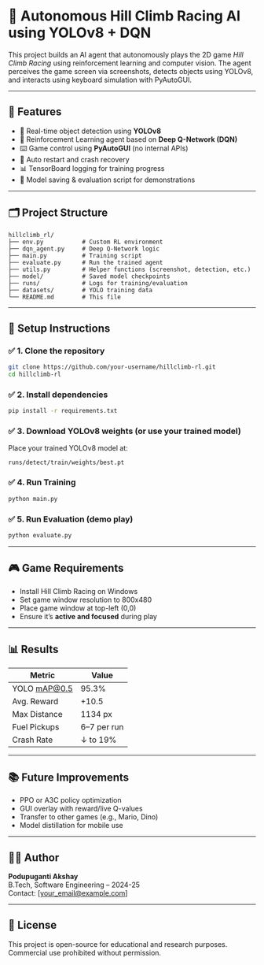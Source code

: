 # 🧠 Autonomous Hill Climb Racing AI using YOLOv8 + DQN

This project builds an AI agent that autonomously plays the 2D game *Hill Climb Racing* using reinforcement learning and computer vision. The agent perceives the game screen via screenshots, detects objects using YOLOv8, and interacts using keyboard simulation with PyAutoGUI.

---

## 🚀 Features

- 🎯 Real-time object detection using **YOLOv8**
- 🤖 Reinforcement Learning agent based on **Deep Q-Network (DQN)**
- ⌨️ Game control using **PyAutoGUI** (no internal APIs)
- 🔄 Auto restart and crash recovery
- 📊 TensorBoard logging for training progress
- 💾 Model saving & evaluation script for demonstrations

---

## 🗂️ Project Structure

```
hillclimb_rl/
├── env.py           # Custom RL environment
├── dqn_agent.py     # Deep Q-Network logic
├── main.py          # Training script
├── evaluate.py      # Run the trained agent
├── utils.py         # Helper functions (screenshot, detection, etc.)
├── model/           # Saved model checkpoints
├── runs/            # Logs for training/evaluation
├── datasets/        # YOLO training data
└── README.md        # This file
```

---

## 🧪 Setup Instructions

### ✅ 1. Clone the repository
```bash
git clone https://github.com/your-username/hillclimb-rl.git
cd hillclimb-rl
```

### ✅ 2. Install dependencies
```bash
pip install -r requirements.txt
```

### ✅ 3. Download YOLOv8 weights (or use your trained model)
Place your trained YOLOv8 model at:
```
runs/detect/train/weights/best.pt
```

### ✅ 4. Run Training
```bash
python main.py
```

### ✅ 5. Run Evaluation (demo play)
```bash
python evaluate.py
```

---

## 🎮 Game Requirements

- Install Hill Climb Racing on Windows
- Set game window resolution to 800x480
- Place game window at top-left (0,0)
- Ensure it’s **active and focused** during play

---

## 📊 Results

| Metric         | Value     |
|----------------|-----------|
| YOLO mAP@0.5   | 95.3%     |
| Avg. Reward    | +10.5     |
| Max Distance   | 1134 px   |
| Fuel Pickups   | 6–7 per run |
| Crash Rate     | ↓ to 19% |

---

## 📚 Future Improvements

- PPO or A3C policy optimization
- GUI overlay with reward/live Q-values
- Transfer to other games (e.g., Mario, Dino)
- Model distillation for mobile use

---

## 👨‍💻 Author

**Podupuganti Akshay**  
B.Tech, Software Engineering – 2024-25  
Contact: [your_email@example.com]

---

## 📄 License

This project is open-source for educational and research purposes. Commercial use prohibited without permission.
